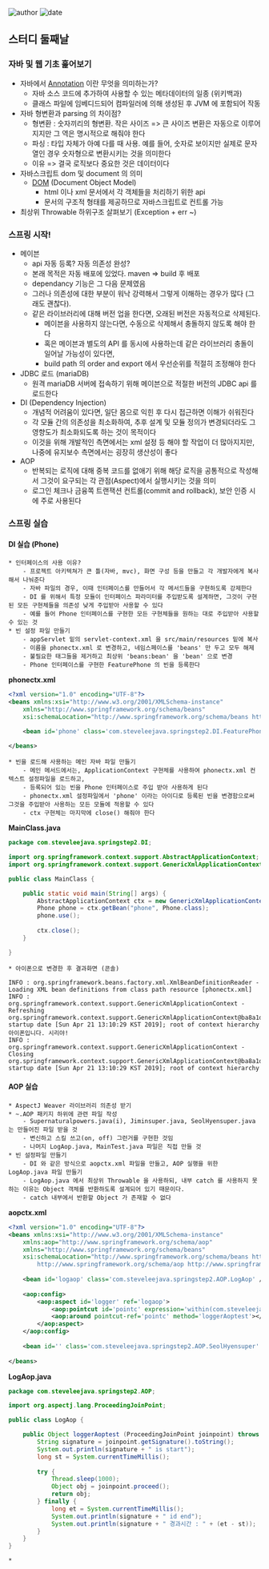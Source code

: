 ﻿
![author](https://img.shields.io/badge/author-daesungRa-lightgray.svg?style=flat-square)
![date](https://img.shields.io/badge/date-190421-lightgray.svg?style=flat-square)

## 스터디 둘째날

### 자바 및 웹 기초 훑어보기

- 자바에서 [Annotation](https://ko.wikipedia.org/wiki/%EC%9E%90%EB%B0%94_%EC%96%B4%EB%85%B8%ED%85%8C%EC%9D%B4%EC%85%98) 이란 무엇을 의미하는가?
	* 자바 소스 코드에 추가하여 사용할 수 있는 메타데이터의 일종 (위키백과)
	* 클래스 파일에 임베디드되어 컴파일러에 의해 생성된 후 JVM 에 포함되어 작동
- 자바 형변환과 parsing 의 차이점?
	* 형변환 : 숫자끼리의 형변환. 작은 사이즈 => 큰 사이즈 변환은 자동으로 이루어지지만 그 역은 명시적으로 해줘야 한다
	* 파싱 : 타입 자체가 아예 다를 때 사용. 예를 들어, 숫자로 보이지만 실제로 문자열인 경우 숫자형으로 변환시키는 것을 의미한다
	* 이유 => 결국 로직보다 중요한 것은 데이터이다
- 자바스크립트 dom 및 document 의 의미
	* [DOM](https://developer.mozilla.org/ko/docs/DOM) (Document Object Model)
		- html 이나 xml 문서에서 각 객체들을 처리하기 위한 api
		- 문서의 구조적 형태를 제공하므로 자바스크립트로 컨트롤 가능
- 최상위 Throwable 하위구조 살펴보기 (Exception + err ~)

### 스프링 시작!

- 메이븐
	* api 자동 등록? 자동 의존성 완성?
	* 본래 목적은 자동 배포에 있었다. maven => build 후 배포
	* dependancy 기능은 그 다음 문제였음
	* 그러나 의존성에 대한 부분이 워낙 강력해서 그렇게 이해하는 경우가 많다 (그래도 괜찮다).
	* 같은 라이브러리에 대해 버전 업을 한다면, 오래된 버전은 자동적으로 삭제된다.
		- 메이븐을 사용하지 않는다면, 수동으로 삭제해서 충돌하지 않도록 해야 한다
		- 혹은 메이븐과 별도의 API 를 동시에 사용하는데 같은 라이브러리 충돌이 일어날 가능성이 있다면,
		- build path 의 order and export 에서 우선순위를 적절히 조정해야 한다
- JDBC 로드 (mariaDB)
	* 원격 mariaDB 서버에 접속하기 위해 메이븐으로 적절한 버전의 JDBC api 를 로드한다
- DI (Dependency Injection)
	* 개념적 어려움이 있다면, 일단 몸으로 익힌 후 다시 접근하면 이해가 쉬워진다
	* 각 모듈 간의 의존성을 최소화하여, 추후 설계 및 모듈 정의가 변경되더라도 그 영향도가 최소화되도록 하는 것이 목적이다
	* 이것을 위해 개발적인 측면에서는 xml 설정 등 해야 할 작업이 더 많아지지만, 나중에 유지보수 측면에서는 굉장히 생산성이 좋다
- AOP
	* 반복되는 로직에 대해 중복 코드를 없애기 위해 해당 로직을 공통적으로 작성해서 그것이 요구되는 각 관점(Aspect)에서 실행시키는 것을 의미
	* 로그인 체크나 금융쪽 트랜잭션 컨트롤(commit and rollback), 보안 인증 시에 주로 사용된다

### 스프링 실습

#### DI 실습 (Phone)
	* 인터페이스의 사용 이유?
		- 프로젝트 아키텍쳐가 큰 틀(자바, mvc), 화면 구성 등을 만들고 각 개발자에게 복사해서 나눠준다
		- 자바 파일의 경우, 이때 인터페이스를 만들어서 각 메서드들을 구현하도록 강제한다
		- DI 를 위해서 특정 모듈이 인터페이스 파라미터를 주입받도록 설계하면, 그것이 구현된 모든 구현체들을 의존성 낮게 주입받아 사용할 수 있다
		- 예를 들어 Phone 인터페이스를 구현한 모든 구현체들을 원하는 대로 주입받아 사용할 수 있는 것
	* 빈 설정 파일 만들기
		- appServlet 밑의 servlet-context.xml 을 src/main/resources 밑에 복사
		- 이름을 phonectx.xml 로 변경하고, 네임스페이스를 'beans' 만 두고 모두 해제
		- 불필요한 태그들을 제거하고 최상위 'beans:bean' 을 'bean' 으로 변경
		- Phone 인터페이스를 구현한 FeaturePhone 의 빈을 등록한다

**phonectx.xml**
```XML
<?xml version="1.0" encoding="UTF-8"?>
<beans xmlns:xsi="http://www.w3.org/2001/XMLSchema-instance"
	xmlns="http://www.springframework.org/schema/beans"
	xsi:schemaLocation="http://www.springframework.org/schema/beans https://www.springframework.org/schema/beans/spring-beans.xsd">

	<bean id='phone' class='com.steveleejava.springstep2.DI.FeaturePhone' />
	
</beans>
```

	* 빈을 로드해 사용하는 메인 자바 파일 만들기
		- 메인 메서드에서는, ApplicationContext 구현체를 사용하여 phonectx.xml 컨텍스트 설정파일을 로드하고,
		- 등록되어 있는 빈을 Phone 인터페이스로 주입 받아 사용하게 된다
		- phonectx.xml 설정파일에서 'phone' 이라는 아이디로 등록된 빈을 변경함으로써 그것을 주입받아 사용하는 모든 모듈에 적용할 수 있다
		- ctx 구현체는 마지막에 close() 해줘야 한다

**MainClass.java**
```JAVA
package com.steveleejava.springstep2.DI;

import org.springframework.context.support.AbstractApplicationContext;
import org.springframework.context.support.GenericXmlApplicationContext;

public class MainClass {

	public static void main(String[] args) {
		AbstractApplicationContext ctx = new GenericXmlApplicationContext("classpath: phonectx.xml");
		Phone phone = ctx.getBean("phone", Phone.class);
		phone.use();
		
		ctx.close();
	}

}
```

	* 아이폰으로 변경한 후 결과화면 (콘솔)

```
INFO : org.springframework.beans.factory.xml.XmlBeanDefinitionReader - Loading XML bean definitions from class path resource [phonectx.xml]
INFO : org.springframework.context.support.GenericXmlApplicationContext - Refreshing org.springframework.context.support.GenericXmlApplicationContext@ba8a1dc: startup date [Sun Apr 21 13:10:29 KST 2019]; root of context hierarchy
아이폰입니다. 시리야!
INFO : org.springframework.context.support.GenericXmlApplicationContext - Closing org.springframework.context.support.GenericXmlApplicationContext@ba8a1dc: startup date [Sun Apr 21 13:10:29 KST 2019]; root of context hierarchy

```

#### AOP 실습
	* AspectJ Weaver 라이브러리 의존성 받기
	* ~.AOP 패키지 하위에 관련 파일 작성
		- Supernaturalpowers.java(i), Jiminsuper.java, SeolHyensuper.java 는 만들어진 파일 받을 것
		- 변신하고 스킬 쓰고(on, off) 그런거를 구현한 것임
		- 나머지 LogAop.java, MainTest.java 파일은 직접 만들 것
	* 빈 설정파일 만들기
		- DI 와 같은 방식으로 aopctx.xml 파일을 만들고, AOP 실행을 위한 LogAop.java 파일 만들기
		- LogAop.java 에서 최상위 Throwable 을 사용하되, 내부 catch 를 사용하지 못하는 이유는 Object 객체를 반환하도록 설계되어 있기 때문이다.
		- catch 내부에서 반환할 Object 가 존재할 수 없다

**aopctx.xml**
```XML
<?xml version="1.0" encoding="UTF-8"?>
<beans xmlns:xsi="http://www.w3.org/2001/XMLSchema-instance"
	xmlns:aop="http://www.springframework.org/schema/aop"
	xmlns="http://www.springframework.org/schema/beans"
	xsi:schemaLocation="http://www.springframework.org/schema/beans https://www.springframework.org/schema/beans/spring-beans.xsd
		http://www.springframework.org/schema/aop http://www.springframework.org/schema/aop/spring-aop-4.3.xsd">
	
	<bean id='logaop' class='com.steveleejava.springstep2.AOP.LogAop' />
	
	<aop:config>
		<aop:aspect id='logger' ref='logaop'>
			<aop:pointcut id='pointc' expression='within(com.steveleejava.springstep2.AOP.*)'></aop:pointcut>
			<aop:around pointcut-ref='pointc' method='loggerAoptest'></aop:around>
		</aop:aspect>
	</aop:config>
	
	<bean id='' class='com.steveleejava.springstep2.AOP.SeolHyensuper' />
	
</beans>

```

**LogAop.java**
```JAVA
package com.steveleejava.springstep2.AOP;

import org.aspectj.lang.ProceedingJoinPoint;

public class LogAop {

	public Object loggerAoptest (ProceedingJoinPoint joinpoint) throws Throwable {
		String signature = joinpoint.getSignature().toString();
		System.out.println(signature + " is start");
		long st = System.currentTimeMillis();
		
		try {
			Thread.sleep(1000);
			Object obj = joinpoint.proceed();
			return obj;
		} finally {
			long et = System.currentTimeMillis();
			System.out.println(signature + " id end");
			System.out.println(signature + " 경과시간 : " + (et - st));
		}
	}
}

```
	*
























